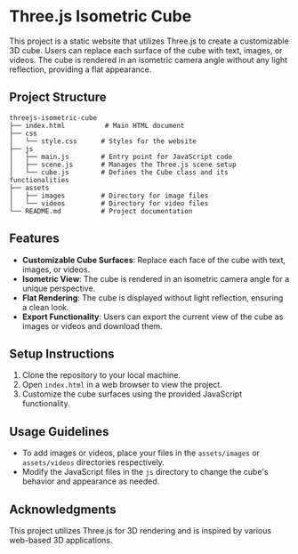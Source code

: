 # Three.js Isometric Cube

This project is a static website that utilizes Three.js to create a customizable 3D cube. Users can replace each surface of the cube with text, images, or videos. The cube is rendered in an isometric camera angle without any light reflection, providing a flat appearance.

## Project Structure

```
threejs-isometric-cube
├── index.html          # Main HTML document
├── css
│   └── style.css      # Styles for the website
├── js
│   ├── main.js        # Entry point for JavaScript code
│   ├── scene.js       # Manages the Three.js scene setup
│   └── cube.js        # Defines the Cube class and its functionalities
├── assets
│   ├── images         # Directory for image files
│   └── videos         # Directory for video files
└── README.md          # Project documentation
```

## Features

- **Customizable Cube Surfaces**: Replace each face of the cube with text, images, or videos.
- **Isometric View**: The cube is rendered in an isometric camera angle for a unique perspective.
- **Flat Rendering**: The cube is displayed without light reflection, ensuring a clean look.
- **Export Functionality**: Users can export the current view of the cube as images or videos and download them.

## Setup Instructions

1. Clone the repository to your local machine.
2. Open `index.html` in a web browser to view the project.
3. Customize the cube surfaces using the provided JavaScript functionality.

## Usage Guidelines

- To add images or videos, place your files in the `assets/images` or `assets/videos` directories respectively.
- Modify the JavaScript files in the `js` directory to change the cube's behavior and appearance as needed.

## Acknowledgments

This project utilizes Three.js for 3D rendering and is inspired by various web-based 3D applications.